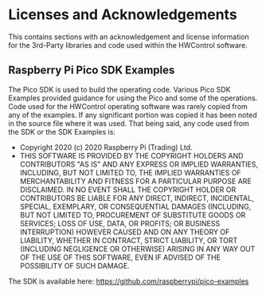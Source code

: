 # Licenses and Acknowledgements

This contains sections with an acknowledgement and license information for
the 3rd-Party libraries and code used within the HWControl software.

## Raspberry Pi Pico SDK Examples

The Pico SDK is used to build the operating code. Various Pico SDK Examples
provided guidance for using the Pico and some of the operations. Code used for
the HWControl operating software was rarely copied from any of the examples. If
any significant portion was copied it has been noted in the source file where
it was used. That being said, any code used from the SDK or the SDK Examples is:

* Copyright 2020 (c) 2020 Raspberry Pi (Trading) Ltd.
* THIS SOFTWARE IS PROVIDED BY THE COPYRIGHT HOLDERS AND CONTRIBUTORS "AS IS" AND ANY EXPRESS OR IMPLIED WARRANTIES,
INCLUDING, BUT NOT LIMITED TO, THE IMPLIED WARRANTIES OF MERCHANTABILITY AND FITNESS FOR A PARTICULAR PURPOSE ARE
DISCLAIMED. IN NO EVENT SHALL THE COPYRIGHT HOLDER OR CONTRIBUTORS BE LIABLE FOR ANY DIRECT, INDIRECT, INCIDENTAL,
SPECIAL, EXEMPLARY, OR CONSEQUENTIAL DAMAGES (INCLUDING, BUT NOT LIMITED TO, PROCUREMENT OF SUBSTITUTE GOODS OR
SERVICES; LOSS OF USE, DATA, OR PROFITS; OR BUSINESS INTERRUPTION) HOWEVER CAUSED AND ON ANY THEORY OF LIABILITY,
WHETHER IN CONTRACT, STRICT LIABILITY, OR TORT (INCLUDING NEGLIGENCE OR OTHERWISE) ARISING IN ANY WAY OUT OF THE USE OF
THIS SOFTWARE, EVEN IF ADVISED OF THE POSSIBILITY OF SUCH DAMAGE.

The SDK is available here: https://github.com/raspberrypi/pico-examples
